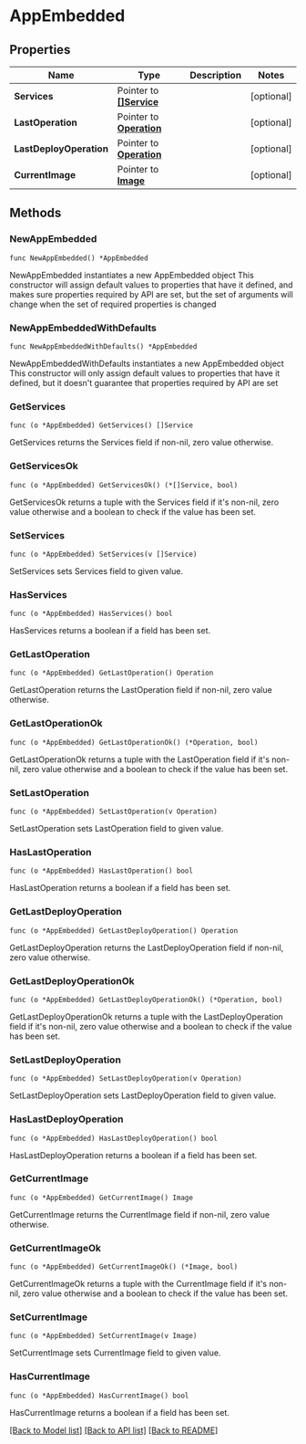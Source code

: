 # AppEmbedded

## Properties

Name | Type | Description | Notes
------------ | ------------- | ------------- | -------------
**Services** | Pointer to [**[]Service**](Service.md) |  | [optional] 
**LastOperation** | Pointer to [**Operation**](Operation.md) |  | [optional] 
**LastDeployOperation** | Pointer to [**Operation**](Operation.md) |  | [optional] 
**CurrentImage** | Pointer to [**Image**](Image.md) |  | [optional] 

## Methods

### NewAppEmbedded

`func NewAppEmbedded() *AppEmbedded`

NewAppEmbedded instantiates a new AppEmbedded object
This constructor will assign default values to properties that have it defined,
and makes sure properties required by API are set, but the set of arguments
will change when the set of required properties is changed

### NewAppEmbeddedWithDefaults

`func NewAppEmbeddedWithDefaults() *AppEmbedded`

NewAppEmbeddedWithDefaults instantiates a new AppEmbedded object
This constructor will only assign default values to properties that have it defined,
but it doesn't guarantee that properties required by API are set

### GetServices

`func (o *AppEmbedded) GetServices() []Service`

GetServices returns the Services field if non-nil, zero value otherwise.

### GetServicesOk

`func (o *AppEmbedded) GetServicesOk() (*[]Service, bool)`

GetServicesOk returns a tuple with the Services field if it's non-nil, zero value otherwise
and a boolean to check if the value has been set.

### SetServices

`func (o *AppEmbedded) SetServices(v []Service)`

SetServices sets Services field to given value.

### HasServices

`func (o *AppEmbedded) HasServices() bool`

HasServices returns a boolean if a field has been set.

### GetLastOperation

`func (o *AppEmbedded) GetLastOperation() Operation`

GetLastOperation returns the LastOperation field if non-nil, zero value otherwise.

### GetLastOperationOk

`func (o *AppEmbedded) GetLastOperationOk() (*Operation, bool)`

GetLastOperationOk returns a tuple with the LastOperation field if it's non-nil, zero value otherwise
and a boolean to check if the value has been set.

### SetLastOperation

`func (o *AppEmbedded) SetLastOperation(v Operation)`

SetLastOperation sets LastOperation field to given value.

### HasLastOperation

`func (o *AppEmbedded) HasLastOperation() bool`

HasLastOperation returns a boolean if a field has been set.

### GetLastDeployOperation

`func (o *AppEmbedded) GetLastDeployOperation() Operation`

GetLastDeployOperation returns the LastDeployOperation field if non-nil, zero value otherwise.

### GetLastDeployOperationOk

`func (o *AppEmbedded) GetLastDeployOperationOk() (*Operation, bool)`

GetLastDeployOperationOk returns a tuple with the LastDeployOperation field if it's non-nil, zero value otherwise
and a boolean to check if the value has been set.

### SetLastDeployOperation

`func (o *AppEmbedded) SetLastDeployOperation(v Operation)`

SetLastDeployOperation sets LastDeployOperation field to given value.

### HasLastDeployOperation

`func (o *AppEmbedded) HasLastDeployOperation() bool`

HasLastDeployOperation returns a boolean if a field has been set.

### GetCurrentImage

`func (o *AppEmbedded) GetCurrentImage() Image`

GetCurrentImage returns the CurrentImage field if non-nil, zero value otherwise.

### GetCurrentImageOk

`func (o *AppEmbedded) GetCurrentImageOk() (*Image, bool)`

GetCurrentImageOk returns a tuple with the CurrentImage field if it's non-nil, zero value otherwise
and a boolean to check if the value has been set.

### SetCurrentImage

`func (o *AppEmbedded) SetCurrentImage(v Image)`

SetCurrentImage sets CurrentImage field to given value.

### HasCurrentImage

`func (o *AppEmbedded) HasCurrentImage() bool`

HasCurrentImage returns a boolean if a field has been set.


[[Back to Model list]](../README.md#documentation-for-models) [[Back to API list]](../README.md#documentation-for-api-endpoints) [[Back to README]](../README.md)


